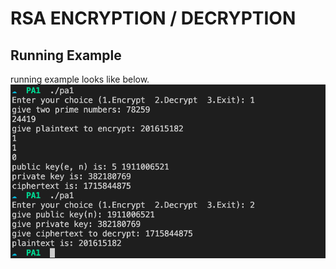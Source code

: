 # RSA ENCRYPTION / DECRYPTION

## Running Example
running example looks like below.
![title](/img.png)


